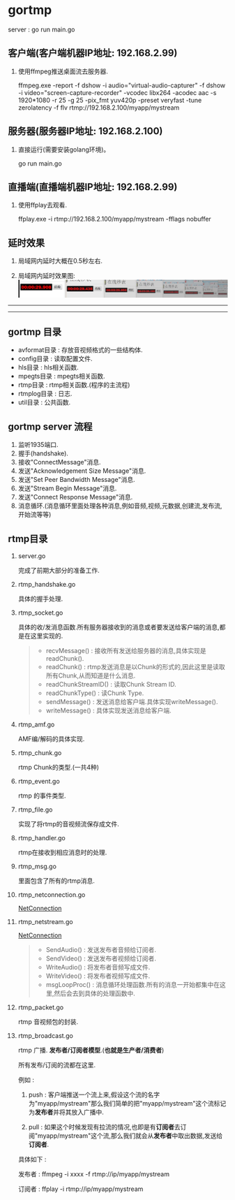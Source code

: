 # gortmp

server :
go run main.go

## 客户端(客户端机器IP地址: 192.168.2.99)

1. 使用ffmpeg推送桌面流去服务器.

    ffmpeg.exe -report -f dshow -i audio="virtual-audio-capturer" -f dshow -i video="screen-capture-recorder" -vcodec libx264 -acodec aac -s 1920*1080 -r 25 -g 25 -pix_fmt yuv420p -preset veryfast -tune zerolatency -f flv rtmp://192.168.2.100/myapp/mystream
   

## 服务器(服务器IP地址: 192.168.2.100)

1. 直接运行(需要安装golang环境)。

    go run main.go
    

## 直播端(直播端机器IP地址: 192.168.2.99)

1. 使用ffplay去观看.

    ffplay.exe -i rtmp://192.168.2.100/myapp/mystream -fflags nobuffer
    
## 延时效果

1. 局域网内延时大概在0.5秒左右.

2. 局域网内延时效果图:
![image](https://github.com/sevenzoe/Photos/raw/master/Delay.png)

****************************************************************************
****************************************************************************

## gortmp 目录


* avformat目录 : 存放音视频格式的一些结构体.
* config目录   : 读取配置文件.
* hls目录      : hls相关函数.
* mpegts目录   : mpegts相关函数.
* rtmp目录     : rtmp相关函数.(程序的主流程)
* rtmplog目录  : 日志.
* util目录     : 公共函数.

## gortmp server 流程

1. 监听1935端口.
2. 握手(handshake).
3. 接收"ConnectMessage"消息.
4. 发送"Acknowledgement Size Message"消息.
5. 发送"Set Peer Bandwidth Message"消息.
6. 发送"Stream Begin Message"消息.
7. 发送"Connect Response Message"消息.
8. 消息循环.(消息循环里面处理各种消息,例如音频,视频,元数据,创建流,发布流,开始流等等)

## rtmp目录

1. server.go
    
    完成了前期大部分的准备工作.

2. rtmp_handshake.go

    具体的握手处理.
    
3. rtmp_socket.go

    具体的收/发消息函数.所有服务器接收到的消息或者要发送给客户端的消息,都是在这里实现的.
    
    >* recvMessage() : 接收所有发送给服务器的消息,具体实现是readChunk().
    >* readChunk() : rtmp发送消息是以Chunk的形式的,因此这里是读取所有Chunk,从而知道是什么消息.
    >* readChunkStreamID() : 读取Chunk Stream ID.
    >* readChunkType() : 读Chunk Type.
    >* sendMessage() : 发送消息给客户端.具体实现writeMessage().
    >* writeMessage() : 具体实现发送消息给客户端.
    
    
4. rtmp_amf.go

    AMF编/解码的具体实现.
    
5. rtmp_chunk.go

    rtmp Chunk的类型.(一共4种)
    
6. rtmp_event.go

    rtmp 的事件类型.

7. rtmp_file.go

    实现了将rtmp的音视频流保存成文件.
    
8. rtmp_handler.go

    rtmp在接收到相应消息时的处理.
    
9. rtmp_msg.go

    里面包含了所有的rtmp消息.
    
10. rtmp_netconnection.go

    [NetConnection](http://help.adobe.com/zh_CN/FlashPlatform/reference/actionscript/3/flash/net/NetConnection.html)
    
11. rtmp_netstream.go

    [NetConnection](http://help.adobe.com/zh_CN/FlashPlatform/reference/actionscript/3/flash/net/NetStream.html)
    
    >* SendAudio() : 发送发布者音频给订阅者.
    >* SendVideo() : 发送发布者视频给订阅者.
    >* WriteAudio() : 将发布者音频写成文件.
    >* WriteVideo() : 将发布者视频写成文件.
    >* msgLoopProc() : 消息循环处理函数.所有的消息一开始都集中在这里,然后会去到具体的处理函数中.

12. rtmp_packet.go

    rtmp 音视频包的封装.

13. rtmp_broadcast.go

    rtmp 广播. **发布者/订阅者模型**.(**也就是生产者/消费者**)
    
    所有发布/订阅的流都在这里.
    
    例如 :
    
    1. push : 客户端推送一个流上来,假设这个流的名字为"myapp/mystream"那么我们简单的把"myapp/mystream"这个流标记为**发布者**并将其放入广播中.
    
    2. pull : 如果这个时候发现有拉流的情况,也即是有**订阅者**去订阅"myapp/mystream"这个流,那么我们就会从**发布者**中取出数据,发送给**订阅者**.
    
    具体如下 :
    
    发布者 : ffmpeg -i xxxx -f rtmp://ip/myapp/mystream
    
    订阅者 : ffplay -i rtmp://ip/myapp/mystream
    
    